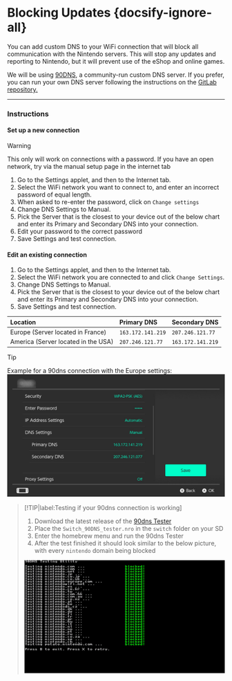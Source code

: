 # Blocking Updates {docsify-ignore-all}

You can add custom DNS to your WiFi connection that will block all communication with the Nintendo servers. This will stop any updates and reporting to Nintendo, but it will prevent use of the eShop and online games.

We will be using [90DNS](https://gitlab.com/a/90dns), a community-run custom DNS server. If you prefer, you can run your own DNS server following the instructions on the [GitLab repository.](https://gitlab.com/a/90dns/blob/master/SELFHOST.md)

----

### Instructions

<!-- tabs:start -->

#### **Set up a new connection**
> [!WARNING]
> This only will work on connections with a password. If you have an open network, try via the manual setup page in the internet tab

1. Go to the Settings applet, and then to the Internet tab.
2. Select the WiFi network you want to connect to, and enter an incorrect password of equal length.
3. When asked to re-enter the password, click on `Change settings`
4. Change DNS Settings to Manual.
5. Pick the Server that is the closest to your device out of the below chart and enter its Primary and Secondary DNS into your connection.
6. Edit your password to the correct password
7. Save Settings and test connection.

#### **Edit an existing connection**
1. Go to the Settings applet, and then to the Internet tab.
2. Select the WiFi network you are connected to and click `Change Settings`.
3. Change DNS Settings to Manual.
4. Pick the Server that is the closest to your device out of the below chart and enter its Primary and Secondary DNS into your connection.
5. Save Settings and test connection.

<!-- tabs:end -->
   
| Location                              | Primary DNS         | Secondary DNS       |
|:--------------------------------------|:--------------------|:--------------------|
| Europe (Server located in France)     | `163.172.141.219`   | `207.246.121.77`    |
| America (Server located in the USA)   | `207.246.121.77`    | `163.172.141.219`   |


> [!TIP]
> Example for a 90dns connection with the Europe settings:
> ![Visual for System Settings serial location](../extras/img/blocking_updates.png)

> [!TIP|label:Testing if your 90dns connection is working]
> 1. Download the latest release of the [90dns Tester](https://github.com/meganukebmp/Switch_90DNS_tester/releases)
> 2. Place the `Switch_90DNS_tester.nro` in the `switch` folder on your SD
> 3. Enter the homebrew menu and run the 90dns Tester
> 4. After the test finished it should look similar to the below picture, with every `nintendo` domain being blocked
>
> ![tester example](../extras/img/90dns_tester_switch.jpg)

</details>
